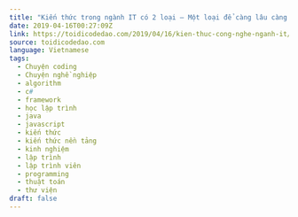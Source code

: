 ```yaml
---
title: "Kiến thức trong ngành IT có 2 loại – Một loại để càng lâu càng cũ, loại kia thì ngược lại"
date: 2019-04-16T00:27:09Z
link: https://toidicodedao.com/2019/04/16/kien-thuc-cong-nghe-nganh-it/
source: toidicodedao.com
language: Vietnamese
tags:
  - Chuyện coding
  - Chuyện nghề nghiệp
  - algorithm
  - c#
  - framework
  - học lập trình
  - java
  - javascript
  - kiến thức
  - kiến thức nền tảng
  - kinh nghiệm
  - lập trình
  - lập trình viên
  - programming
  - thuật toán
  - thư viện
draft: false
---
```

